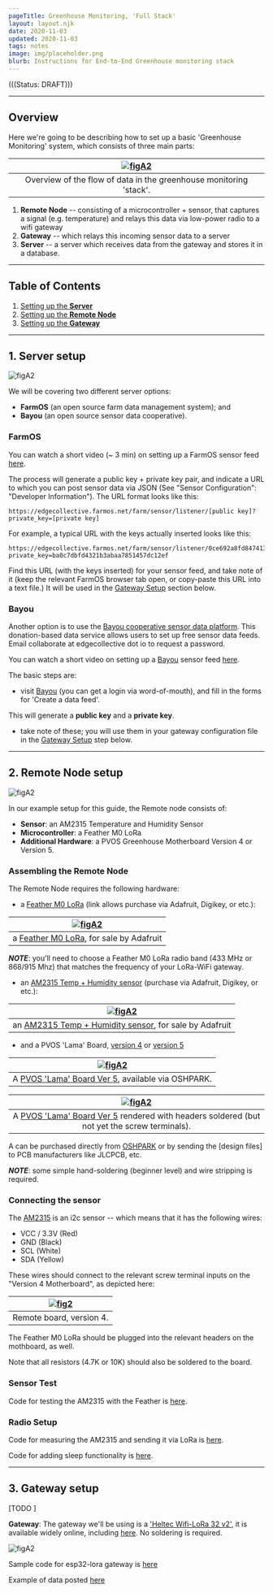 ```yaml
---
pageTitle: Greenhouse Monitoring, 'Full Stack'
layout: layout.njk
date: 2020-11-03
updated: 2020-11-03
tags: notes 
image: img/placeholder.png
blurb: Instructions for End-to-End Greenhouse monitoring stack
---
```


(((Status: DRAFT)))

---

## Overview 

Here we're going to be describing how to set up a basic 'Greenhouse Monitoring' system, which consists of three main parts:

|[ ![figA2](/img/valedalama/greenhouse_stack.png)](/img/valedalama/greenhouse_stack.png)|
|:--:|
| Overview of the flow of data in the greenhouse monitoring 'stack'. |

1. **Remote Node** -- consisting of a microcontroller + sensor, that captures a signal (e.g. temperature) and relays this data via low-power radio to a wifi gateway
2. **Gateway** -- which relays this incoming sensor data to a server
3. **Server** -- a server which receives data from the gateway and stores it in a database.

---

## Table of Contents 

1. [Setting up the **Server**](#server)
2. [Setting up the **Remote Node**](#micro)
3. [Setting up the **Gateway**](#gateway)

---

## <a name="server"></a> 1. Server setup

![figA2](/img/valedalama/stack_server.png)

We will be covering two different server options:

- **FarmOS** (an open source farm data management system); and
- **Bayou** (an open source sensor data cooperative).

### FarmOS

You can watch a short video (~ 3 min) on setting up a FarmOS sensor feed [here](https://youtu.be/arGErKKODrU).  

The process will generate a public key + private key pair, and indicate a URL to which you can post sensor data via JSON (See "Sensor Configuration": "Developer Information").  The URL format looks like this:

```
https://edgecollective.farmos.net/farm/sensor/listener/[public key]?private_key=[private key]
```

For example, a typical URL with the keys actually inserted looks like this:

```
https://edgecollective.farmos.net/farm/sensor/listener/0ce692a8fd8474137839535dd7997a28?private_key=ba0c7dbfd4321b3abaa7851457dc12ef
```

Find this URL (with the keys inserted) for your sensor feed, and take note of it (keep the relevant FarmOS browser tab open, or copy-paste this URL into a text file.) It will be used in the  [Gateway Setup](#gateway) section below.

### Bayou

Another option is to use the [Bayou cooperative sensor data platform](http://159.65.226.222:3000/). This donation-based data service allows users to set up free sensor data feeds. Email collaborate at edgecollective dot io to request a password.

You can watch a short video on setting up a [Bayou](http://159.65.226.222:3000/) sensor feed [here](https://youtu.be/EKZA-AtDYO0).

The basic steps are:

- visit [Bayou](http://159.65.226.222:3000/) (you can get a login via word-of-mouth), and fill in the forms for 'Create a data feed'.  

This will generate a **public key** and a **private key**.  

- take note of these; you will use them in your gateway configuration file in the [Gateway Setup](#gateway) step below.

---

## <a name="micro"></a> 2. Remote Node setup

![figA2](/img/valedalama/stack_node.png)

In our example setup for this guide, the Remote node consists of:

- **Sensor**: an AM2315 Temperature and Humidity Sensor
- **Microcontroller**: a Feather M0 LoRa
- **Additional Hardware**: a PVOS Greenhouse Motherboard Version 4 or Version 5.

### Assembling the Remote Node

The Remote Node requires the following hardware:

- a [Feather M0 LoRa](https://www.adafruit.com/product/3178) (link allows purchase via Adafruit, Digikey, or etc.):

|[ ![figA2](/img/valedalama/feather_m0.jpg)](/img/valedalama/feather_m0.jpg)|
|:--:|
| a [Feather M0 LoRa](https://www.adafruit.com/product/3178), for sale by Adafruit |

***NOTE***: you'll need to choose a Feather M0 LoRa radio band (433 MHz or 868/915 Mhz) that matches the frequency of your LoRa-WiFi gateway.

- an [AM2315 Temp + Humidity sensor](https://www.adafruit.com/product/1293) (purchase via Adafruit, Digikey, or etc.):

|[ ![figA2](/img/valedalama/am2315.jpg)](/img/valedalama/am2315.jpg)|
|:--:|
|an [AM2315 Temp + Humidity sensor](https://www.adafruit.com/product/1293), for sale by Adafruit |

- and a PVOS 'Lama' Board, [version 4]() or [version 5]()

|[ ![figA2](/img/valedalama/pvos_oshpark_v5.png)](/img/valedalama/pvos_oshpark_v5.png)|
|:--:|
|A [PVOS 'Lama' Board Ver 5](https://oshpark.com/shared_projects/vQ5JTv0Z), available via OSHPARK. |

|[ ![figA2](/img/valedalama/3d_render.png)](/img/valedalama/3d_render.png)|
|:--:|
|A [PVOS 'Lama' Board Ver 5](https://oshpark.com/shared_projects/vQ5JTv0Z) rendered with headers soldered (but not yet the screw terminals). |

A can be purchased directly from [OSHPARK]((https://oshpark.com/shared_projects/vQ5JTv0Z)) or by sending the [design files] to PCB manufacturers like JLCPCB, etc.

***NOTE***: some simple hand-soldering (beginner level) and wire stripping is required. 

### Connecting the sensor

The [AM2315](https://www.adafruit.com/product/1293) is an i2c sensor -- which means that it has the following wires:

- VCC / 3.3V  (Red)
- GND (Black)
- SCL (White)
- SDA (Yellow)

These wires should connect to the relevant screw terminal inputs on the "Version 4 Motherboard", as depicted here:

|[ ![fig2](/img/valedalama/remote_v4_board.png)](/img/valedalama/remote_v4_board.png)|
|:--:|
| Remote board, version 4. |

The Feather M0 LoRa should be plugged into the relevant headers on the mothboard, as well.

Note that all resistors (4.7K or 10K) should also be soldered to the board.

### Sensor Test

Code for testing the AM2315 with the Feather is [here](https://github.com/edgecollective/valedalama/tree/master/greenhouse/remote/feather_firmware/featherm0_am2315).

### Radio Setup

Code for measuring the AM2315 and sending it via LoRa is [here](https://github.com/edgecollective/valedalama/tree/master/greenhouse/remote/feather_firmware/featherm0_am2315_lora).

Code for adding sleep functionality is [here](https://github.com/edgecollective/valedalama/tree/master/greenhouse/remote/feather_firmware/featherm0_am2315_lora_sleep).

---

## <a name="gateway"></a> 3. Gateway setup

[TODO ]

**Gateway**:  The gateway we'll be using is a ['Heltec Wifi-LoRa 32 v2'](https://heltec.org/project/wifi-lora-32/), it is available widely online, including [here](https://www.amazon.com/MakerFocus-Development-Bluetooth-0-96inch-Display/dp/B076MSLFC9/ref=asc_df_B076MSLFC9/?tag=hyprod-20&linkCode=df0&hvadid=312824707815&hvpos=&hvnetw=g&hvrand=4477519221563307865&hvpone=&hvptwo=&hvqmt=&hvdev=c&hvdvcmdl=&hvlocint=&hvlocphy=9002000&hvtargid=pla-570414542843&psc=1). No soldering is required.

![figA2](/img/valedalama/stack_gateway.png)


Sample code for esp32-lora gateway is [here](https://github.com/edgecollective/valedalama/tree/master/greenhouse/gateway/heltec_wifi_lora_bayou_farmos)

Example of data posted [here](http://159.65.226.222:3000/drives/1a142aee9702045f3049325318f14fab10d24ce3e0c8a387d092759c0594ba5e)

